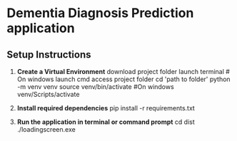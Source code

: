 # Dementia Diagnosis Prediction application

## Setup Instructions

1. **Create a Virtual Environment**
    download project folder
        launch terminal  # On windows  launch cmd
        access project folder cd 'path to folder'
    python -m venv venv
    source venv/bin/activate #On windows venv/Scripts/activate

2. **Install required dependencies**
    pip install -r requirements.txt

3. **Run the application in terminal or command prompt**
    cd dist
    ./loadingscreen.exe